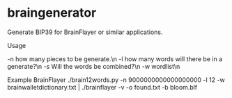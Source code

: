 # braingenerator
Generate BIP39 for BrainFlayer or similar applications.


Usage

-n how many pieces to be generate.\n
-l how many words will there be in a generate?\n
-s Will the words be combined?\n
-w wordlist\n

Example BrainFlayer
 ./brain12words.py -n 9000000000000000000 -l 12 -w brainwalletdictionary.txt | ./brainflayer -v -o found.txt -b bloom.blf
 
 
